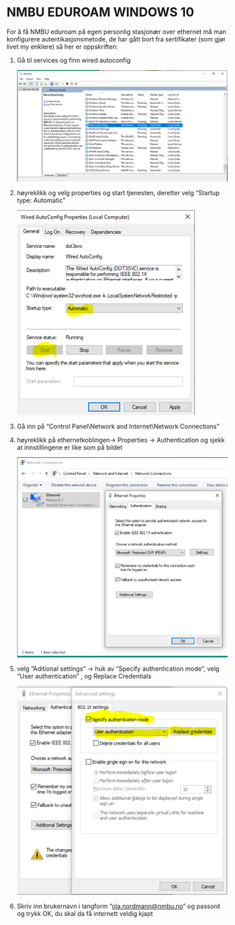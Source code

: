 # NMBU EDUROAM WINDOWS 10

For å få NMBU eduroam på egen personlig stasjonær over ethernet må man konfigurere autentikasjonsmetode, de har gått bort fra sertifikater (som gjør livet my enklere) så her er oppskriften:

1. Gå til services og finn wired autoconfig

    ![Untitled](NMBU%20EDUROAM%20WINDOWS%2010/Untitled.png)

1. høyreklikk og velg properties og start tjenesten, deretter velg “Startup type: Automatic”

    ![Untitled](NMBU%20EDUROAM%20WINDOWS%2010/Untitled%201.png)

1. Gå inn på  “Control Panel\Network and Internet\Network Connections”

1. høyreklikk på ethernetkoblingen→ Properties → Authentication og sjekk at innstillingene er like som på bildet

    ![Untitled](NMBU%20EDUROAM%20WINDOWS%2010/Untitled%202.png)

1. velg “Aditional settings” → huk av  “Specify authentication mode”, velg “User authentication” , og Replace Credentials

    ![Untitled](NMBU%20EDUROAM%20WINDOWS%2010/Untitled%204.png)

1. Skriv inn brukernavn i langform “ola.nordmann@nmbu.no” og passord og trykk OK, du skal da få internett veldig kjapt
